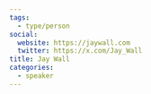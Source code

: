 ```yaml
---
tags:
  - type/person
social:
  website: https://jaywall.com
  twitter: https://x.com/Jay_Wall
title: Jay Wall
categories:
  - speaker
---
```

